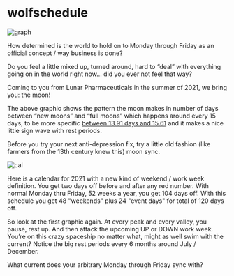 # wolfschedule

![graph](https://cdn.substack.com/image/fetch/w_1456,c_limit,f_auto,q_auto:good,fl_progressive:steep/https%3A%2F%2Fbucketeer-e05bbc84-baa3-437e-9518-adb32be77984.s3.amazonaws.com%2Fpublic%2Fimages%2F2afd903d-403a-4be2-a25a-e76453f75348_1674x658.png)


How determined is the world to hold on to Monday through Friday as an official concept / way business is done?

Do you feel a little mixed up, turned around, hard to “deal” with everything going on in the world right now… did you ever not feel that way?

Coming to you from Lunar Pharmaceuticals in the summer of 2021, we bring you: the moon!

The above graphic shows the pattern the moon makes in number of days between “new moons” and “full moons” which happens around every 15 days, to be more specific 
[between 13.91 days and 15.61](https://gist.github.com/andrewarrow/b6c39c8898e6ae7c1d3fed6f35b150c7) and it makes a nice little sign wave with rest periods.

Before you try your next anti-depression fix, try a little old fashion (like farmers from the 13th century knew this) moon sync.

![cal](https://cdn.substack.com/image/fetch/w_1456,c_limit,f_auto,q_auto:good,fl_progressive:steep/https%3A%2F%2Fbucketeer-e05bbc84-baa3-437e-9518-adb32be77984.s3.amazonaws.com%2Fpublic%2Fimages%2F2a50e282-7a1d-4b25-8ee9-cb9448dc0c6e_1522x786.png)

Here is a calendar for 2021 with a new kind of weekend / work week definition. You get two days off before and after any red number. With normal Monday thru Friday, 52 weeks a year, you get 104 days off. With this schedule you get 48 "weekends" plus 24 "event days" for total of 120 days off.

So look at the first graphic again. At every peak and every valley, you pause, rest up. And then attack the upcoming UP or DOWN work week. You’re on this crazy spaceship no matter what, might as well swim with the current? Notice the big rest periods every 6 months around July / December.

What current does your arbitrary Monday through Friday sync with?
